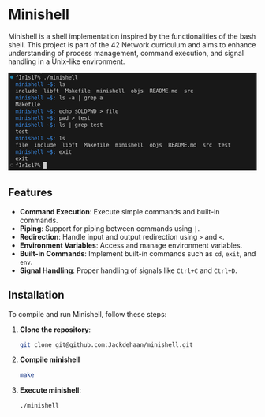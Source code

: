 # Minishell

Minishell is a shell implementation inspired by the functionalities of the bash shell. This project is part of the 42 Network curriculum and aims to enhance understanding of process management, command execution, and signal handling in a Unix-like environment.

![Minishell Screenshot](images/minishell_screenshot.png)

## Features

- **Command Execution**: Execute simple commands and built-in commands.
- **Piping**: Support for piping between commands using `|`.
- **Redirection**: Handle input and output redirection using `>` and `<`.
- **Environment Variables**: Access and manage environment variables.
- **Built-in Commands**: Implement built-in commands such as `cd`, `exit`, and `env`.
- **Signal Handling**: Proper handling of signals like `Ctrl+C` and `Ctrl+D`.

## Installation

To compile and run Minishell, follow these steps:

1. **Clone the repository**:
   ```bash
   git clone git@github.com:Jackdehaan/minishell.git
2. **Compile minishell**
    ```bash
    make
2. **Execute minishell**:
    ```bash
    ./minishell
